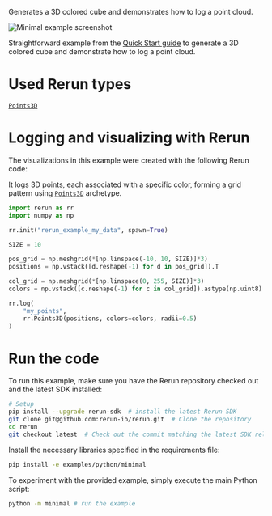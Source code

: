 <!--[metadata]
title = "Minimal example"
thumbnail = "https://static.rerun.io/minimal-example/9e694c0689f20323ed0053506a7a099f7391afca/480w.png"
thumbnail_dimensions = [480, 480]
tags = ["3D", "API example"]
-->

Generates a 3D colored cube and demonstrates how to log a point cloud.

<picture>
  <source media="(max-width: 480px)" srcset="https://static.rerun.io/minimal/0e47ac513ab25d56cf2b493128097d499a07e5e8/480w.png">
  <source media="(max-width: 768px)" srcset="https://static.rerun.io/minimal/0e47ac513ab25d56cf2b493128097d499a07e5e8/768w.png">
  <source media="(max-width: 1024px)" srcset="https://static.rerun.io/minimal/0e47ac513ab25d56cf2b493128097d499a07e5e8/1024w.png">
  <source media="(max-width: 1200px)" srcset="https://static.rerun.io/minimal/0e47ac513ab25d56cf2b493128097d499a07e5e8/1200w.png">
  <img src="https://static.rerun.io/minimal/0e47ac513ab25d56cf2b493128097d499a07e5e8/full.png" alt="Minimal example screenshot">
</picture>

Straightforward example from the [Quick Start guide](https://www.rerun.io/docs/getting-started/quick-start/python) to generate a 3D colored cube and demonstrate how to log a point cloud.

# Used Rerun types

[`Points3D`](https://www.rerun.io/docs/reference/types/archetypes/points3d)

# Logging and visualizing with Rerun

The visualizations in this example were created with the following Rerun code:

It logs 3D points, each associated with a specific color, forming a grid pattern using [`Points3D`](https://www.rerun.io/docs/reference/types/archetypes/points3d) archetype.
```python
import rerun as rr
import numpy as np

rr.init("rerun_example_my_data", spawn=True)

SIZE = 10

pos_grid = np.meshgrid(*[np.linspace(-10, 10, SIZE)]*3)
positions = np.vstack([d.reshape(-1) for d in pos_grid]).T

col_grid = np.meshgrid(*[np.linspace(0, 255, SIZE)]*3)
colors = np.vstack([c.reshape(-1) for c in col_grid]).astype(np.uint8).T

rr.log(
    "my_points",
    rr.Points3D(positions, colors=colors, radii=0.5)
)
 ```

# Run the code
To run this example, make sure you have the Rerun repository checked out and the latest SDK installed:
```bash
# Setup
pip install --upgrade rerun-sdk  # install the latest Rerun SDK
git clone git@github.com:rerun-io/rerun.git  # Clone the repository
cd rerun
git checkout latest  # Check out the commit matching the latest SDK release
```
Install the necessary libraries specified in the requirements file:
```bash
pip install -e examples/python/minimal
```
To experiment with the provided example, simply execute the main Python script:
```bash
python -m minimal # run the example
```
